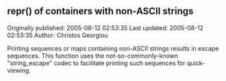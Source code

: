 ## repr() of containers with non-ASCII strings 
Originally published: 2005-08-12 02:53:35 
Last updated: 2005-08-12 02:53:35 
Author: Christos Georgiou 
 
Printing sequences or maps containing non-ASCII strings results in escape sequences.  This function uses the not-so-commonly-known "string_escape" codec to facilitate printing such sequences for quick-viewing.